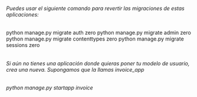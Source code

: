 ###### Puedes usar el siguiente comando para revertir las migraciones de estas aplicaciones:
python manage.py migrate auth zero
python manage.py migrate admin zero
python manage.py migrate contenttypes zero
python manage.py migrate sessions zero
###### 
###### Si aún no tienes una aplicación donde quieras poner tu modelo de usuario, crea una nueva. Supongamos que la llamas invoice_app
###### python manage.py startapp invoice
###### 
######

